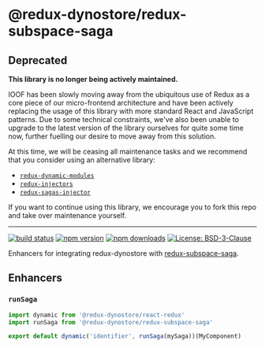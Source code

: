 # @redux-dynostore/redux-subspace-saga

## Deprecated

**This library is no longer being actively maintained.**

IOOF has been slowly moving away from the ubiquitous use of Redux as a core piece of our micro-frontend architecture and have been actively replacing
the usage of this library with more standard React and JavaScript patterns.  Due to some technical constraints, we've also been unable to upgrade to
the latest version of the library ourselves for quite some time now, further fuelling our desire to move away from this solution.

At this time, we will be ceasing all maintenance tasks and we recommend that you consider using an alternative library:

* [`redux-dynamic-modules`](https://www.npmjs.com/package/redux-dynamic-modules)
* [`redux-injectors`](https://www.npmjs.com/package/redux-injectors)
* [`redux-sagas-injector`](https://www.npmjs.com/package/redux-sagas-injector)

If you want to continue using this library, we encourage you to fork this repo and take over maintenance yourself.

---

[![build status](https://img.shields.io/travis/ioof-holdings/redux-dynostore/master.svg?style=flat-square)](https://travis-ci.org/ioof-holdings/redux-dynostore)
[![npm version](https://img.shields.io/npm/v/@redux-dynostore/redux-subspace-saga.svg?style=flat-square)](https://www.npmjs.com/package/@redux-dynostore/redux-subspace-saga)
[![npm downloads](https://img.shields.io/npm/dm/@redux-dynostore/redux-subspace-saga.svg?style=flat-square)](https://www.npmjs.com/package/@redux-dynostore/redux-subspace-saga)
[![License: BSD-3-Clause](https://img.shields.io/npm/l/@redux-dynostore/redux-subspace-saga.svg?style=flat-square)](/LICENSE.md)

Enhancers for integrating redux-dynostore with [redux-subspace-saga](https://github.com/ioof-holdings/redux-subspace/tree/master/packages/redux-subspace-saga).

## Enhancers

### `runSaga`

```javascript
import dynamic from '@redux-dynostore/react-redux'
import runSaga from '@redux-dynostore/redux-subspace-saga'

export default dynamic('identifier', runSaga(mySaga))(MyComponent)
```
